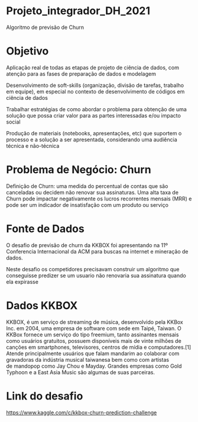 # Projeto_integrador_DH_2021
Algoritmo de previsão de Churn

# Objetivo

Aplicação real de todas as etapas de projeto de ciência de dados, com atenção para as fases de preparação de dados e modelagem

Desenvolvimento de soft-skills (organização, divisão de tarefas, trabalho em equipe), em especial no contexto de desenvolvimento de códigos em ciência de dados

Trabalhar estratégias de como abordar o problema para obtenção de uma solução que possa criar valor para as partes interessadas e/ou impacto social

Produção de materiais (notebooks, apresentações, etc) que suportem o processo e a solução a ser apresentada, considerando uma audiência técnica e não-técnica

# Problema de Negócio: Churn

Definição de Churn: uma medida do percentual de contas que são canceladas ou decidem não renovar sua assinaturas. Uma alta taxa de Churn pode impactar negativamente os lucros recorrentes mensais (MRR) e pode ser um indicador de insatisfação com um produto ou serviço

# Fonte de Dados

O desafio de previsão de churn da KKBOX foi apresentando na 11º Conferencia Internacional da ACM para buscas na internet e mineração de dados.

Neste desafio os competidores precisavam construir um algoritmo que conseguisse predizer se um usuario não renovaria sua assinatura quando ela expirasse

# Dados KKBOX

KKBOX, é um serviço de streaming de música, desenvolvido pela KKBox Inc. em 2004, uma empresa de software com sede em Taipé, Taiwan. 
O KKBox fornece um serviço do tipo freemium, tanto assinantes mensais como usuários gratuitos, possuem disponíveis mais de vinte milhões de canções em smartphones, televisores, centros de mídia e computadores.[1]
Atende principalmente usuários que falam mandarim ao colaborar com gravadoras da indústria musical taiwanesa bem como com artistas de mandopop como Jay Chou e Mayday. Grandes empresas como Gold Typhoon e a East Asia Music são algumas de suas parceiras.

# Link do desafio

https://www.kaggle.com/c/kkbox-churn-prediction-challenge


